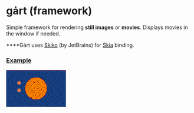 # gȧrt (framework)

Simple framework for rendering **still images** or **movies**. Displays movies in the window if needed.

****Gȧrt uses [Skiko](https://github.com/JetBrains/skiko) (by JetBrains) for [Skia](https://skia.org) binding.

### [Example](arts/example/README.md)
![](../arts/example/example.png)
